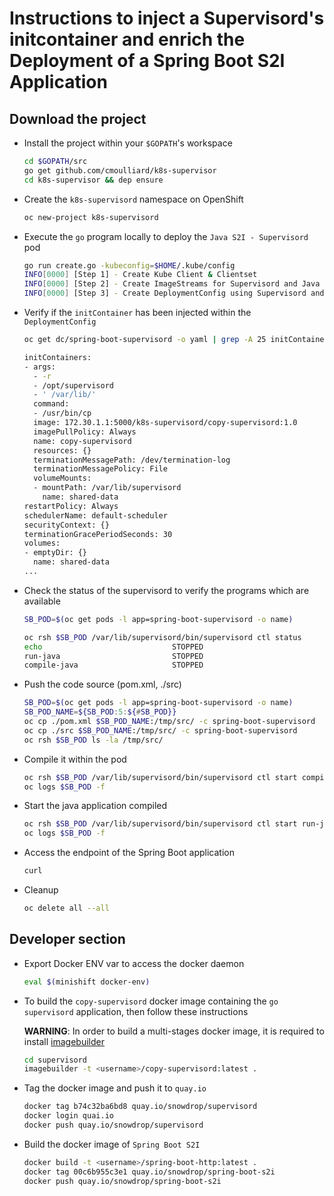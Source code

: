 # Instructions to inject a Supervisord's initcontainer and enrich the Deployment of a Spring Boot S2I Application

## Download the project

- Install the project within your `$GOPATH`'s workspace
  ```bash
  cd $GOPATH/src
  go get github.com/cmoulliard/k8s-supervisor
  cd k8s-supervisor && dep ensure
  ```   

- Create the `k8s-supervisord` namespace on OpenShift
  ```bash
  oc new-project k8s-supervisord
  ```  

- Execute the `go` program locally to deploy the `Java S2I - Supervisord` pod

  ```bash
  go run create.go -kubeconfig=$HOME/.kube/config
  INFO[0000] [Step 1] - Create Kube Client & Clientset    
  INFO[0000] [Step 2] - Create ImageStreams for Supervisord and Java S2I Image of SpringBoot 
  INFO[0000] [Step 3] - Create DeploymentConfig using Supervisord and Java S2I Image of SpringBoot 
  ```

- Verify if the `initContainer` has been injected within the `DeploymentConfig`

  ```bash
  oc get dc/spring-boot-supervisord -o yaml | grep -A 25 initContainer
  
  initContainers:
  - args:
    - -r
    - /opt/supervisord
    - ' /var/lib/'
    command:
    - /usr/bin/cp
    image: 172.30.1.1:5000/k8s-supervisord/copy-supervisord:1.0
    imagePullPolicy: Always
    name: copy-supervisord
    resources: {}
    terminationMessagePath: /dev/termination-log
    terminationMessagePolicy: File
    volumeMounts:
    - mountPath: /var/lib/supervisord
      name: shared-data
  restartPolicy: Always
  schedulerName: default-scheduler
  securityContext: {}
  terminationGracePeriodSeconds: 30
  volumes:
  - emptyDir: {}
    name: shared-data
  ...
  ```
  
- Check the status of the supervisord to verify the programs which are available
  ```bash
  SB_POD=$(oc get pods -l app=spring-boot-supervisord -o name)

  oc rsh $SB_POD /var/lib/supervisord/bin/supervisord ctl status
  echo                             STOPPED   
  run-java                         STOPPED   
  compile-java                     STOPPED   
  ```  

- Push the code source (pom.xml, ./src)
  ```bash
  SB_POD=$(oc get pods -l app=spring-boot-supervisord -o name)
  SB_POD_NAME=${SB_POD:5:${#SB_POD}}
  oc cp ./pom.xml $SB_POD_NAME:/tmp/src/ -c spring-boot-supervisord
  oc cp ./src $SB_POD_NAME:/tmp/src/ -c spring-boot-supervisord
  oc rsh $SB_POD ls -la /tmp/src/
  
- Compile it within the pod  
  ```bash
  oc rsh $SB_POD /var/lib/supervisord/bin/supervisord ctl start compile-java 
  oc logs $SB_POD -f 
  ```
  
- Start the java application compiled
  ```bash
  oc rsh $SB_POD /var/lib/supervisord/bin/supervisord ctl start run-java
  oc logs $SB_POD -f 
  ```
  
- Access the endpoint of the Spring Boot application 
  ```bash
  curl 
  ``` 
  
- Cleanup
  ```bash
  oc delete all --all
  ```  
    
## Developer section

- Export Docker ENV var to access the docker daemon
  ```bash
  eval $(minishift docker-env)
  ```

- To build the `copy-supervisord` docker image containing the `go supervisord` application, then follow these instructions

  **WARNING**: In order to build a multi-stages docker image, it is required to install [imagebuilder](https://github.com/openshift/imagebuilder) 

  ```bash
  cd supervisord
  imagebuilder -t <username>/copy-supervisord:latest .
  ```
  
- Tag the docker image and push it to `quay.io`

  ```bash
  docker tag b74c32ba6bd8 quay.io/snowdrop/supervisord
  docker login quai.io
  docker push quay.io/snowdrop/supervisord
  ```
  
- Build the docker image of `Spring Boot S2I`
 
  ```bash
  docker build -t <username>/spring-boot-http:latest .
  docker tag 00c6b955c3e1 quay.io/snowdrop/spring-boot-s2i
  docker push quay.io/snowdrop/spring-boot-s2i
  ```    

